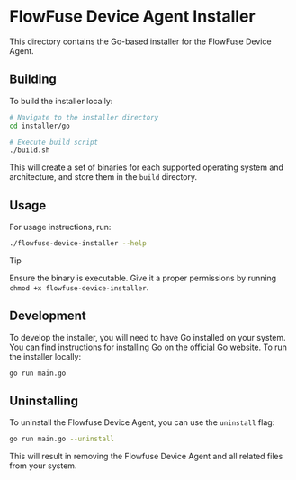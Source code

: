# FlowFuse Device Agent Installer

This directory contains the Go-based installer for the FlowFuse Device Agent.

## Building

To build the installer locally:

```bash
# Navigate to the installer directory
cd installer/go

# Execute build script
./build.sh
```

This will create a set of binaries for each supported operating system and architecture, and store them in the `build` directory.

## Usage

For usage instructions, run:

```bash
./flowfuse-device-installer --help
```

> [!TIP]
> Ensure the binary is executable. 
> Give it a proper permissions by running `chmod +x flowfuse-device-installer`.

## Development
To develop the installer, you will need to have Go installed on your system. You can find instructions for installing Go on the [official Go website](https://golang.org/doc/install).
To run the installer locally:

```bash
go run main.go
```

## Uninstalling
To uninstall the Flowfuse Device Agent, you can use the `uninstall` flag:

```bash
go run main.go --uninstall
```
This will result in removing the Flowfuse Device Agent and all related files from your system.
